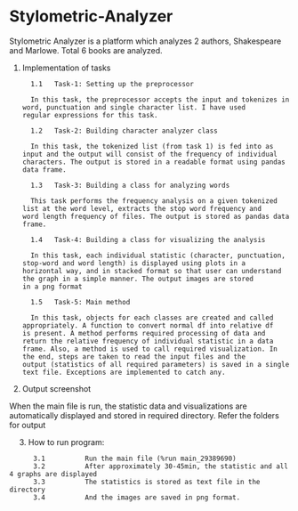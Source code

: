 # Stylometric-Analyzer
Stylometric Analyzer is a platform which analyzes 2 authors, Shakespeare and Marlowe. Total 6 books are analyzed.


1.	Implementation of tasks	

          1.1	Task-1: Setting up the preprocessor

          In this task, the preprocessor accepts the input and tokenizes in word, punctuation and single character list. I have used               regular expressions for this task. 

          1.2	Task-2: Building character analyzer class

          In this task, the tokenized list (from task 1) is fed into as input and the output will consist of the frequency of individual           characters. The output is stored in a readable format using pandas data frame. 

          1.3	Task-3: Building a class for analyzing words

          This task performs the frequency analysis on a given tokenized list at the word level, extracts the stop word frequency and             word length frequency of files. The output is stored as pandas data frame.

          1.4	Task-4: Building a class for visualizing the analysis

          In this task, each individual statistic (character, punctuation, stop-word and word length) is displayed using plots in a               horizontal way, and in stacked format so that user can understand the graph in a simple manner. The output images are stored             in a png format

          1.5	Task-5: Main method

          In this task, objects for each classes are created and called appropriately. A function to convert normal df into relative df           is present. A method performs required processing of data and return the relative frequency of individual statistic in a data           frame. Also, a method is used to call required visualization. In the end, steps are taken to read the input files and the               output (statistics of all required parameters) is saved in a single text file. Exceptions are implemented to catch any.




2.	Output screenshot	

When the main file is run, the statistic data and visualizations are automatically displayed and stored in required directory. Refer the folders for output
  
  
3.	How to run program:	
          
          3.1          Run the main file (%run main_29389690)
          3.2          After approximately 30-45min, the statistic and all 4 graphs are displayed
          3.3          The statistics is stored as text file in the directory
          3.4          And the images are saved in png format.

